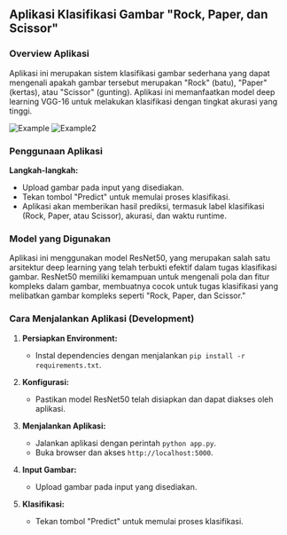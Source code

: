 ## Aplikasi Klasifikasi Gambar "Rock, Paper, dan Scissor"

### Overview Aplikasi
Aplikasi ini merupakan sistem klasifikasi gambar sederhana yang dapat mengenali apakah gambar tersebut merupakan "Rock" (batu), "Paper" (kertas), atau "Scissor" (gunting). Aplikasi ini memanfaatkan model deep learning VGG-16 untuk melakukan klasifikasi dengan tingkat akurasi yang tinggi.

![Example](/static/img1.png)
![Example2](/static/img2.png)

### Penggunaan Aplikasi

**Langkah-langkah:**
- Upload gambar pada input yang disediakan.
- Tekan tombol "Predict" untuk memulai proses klasifikasi.
- Aplikasi akan memberikan hasil prediksi, termasuk label klasifikasi (Rock, Paper, atau Scissor), akurasi, dan waktu runtime.

### Model yang Digunakan
Aplikasi ini menggunakan model ResNet50, yang merupakan salah satu arsitektur deep learning yang telah terbukti efektif dalam tugas klasifikasi gambar. ResNet50 memiliki kemampuan untuk mengenali pola dan fitur kompleks dalam gambar, membuatnya cocok untuk tugas klasifikasi yang melibatkan gambar kompleks seperti "Rock, Paper, dan Scissor."

### Cara Menjalankan Aplikasi (Development)

1. **Persiapkan Environment:**
   - Instal dependencies dengan menjalankan `pip install -r requirements.txt`.
   
2. **Konfigurasi:**
   - Pastikan model ResNet50 telah disiapkan dan dapat diakses oleh aplikasi.

3. **Menjalankan Aplikasi:**
   - Jalankan aplikasi dengan perintah `python app.py`.
   - Buka browser dan akses `http://localhost:5000`.

4. **Input Gambar:**
   - Upload gambar pada input yang disediakan.

5. **Klasifikasi:**
   - Tekan tombol "Predict" untuk memulai proses klasifikasi.
